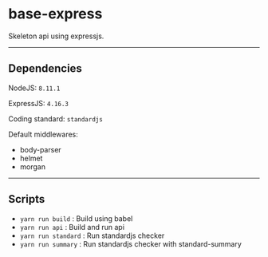 # base-express

Skeleton api using expressjs.

---

## Dependencies

NodeJS: `8.11.1`

ExpressJS: `4.16.3`

Coding standard: `standardjs`

Default middlewares:

- body-parser
- helmet
- morgan

---

## Scripts

- `yarn run build` : Build using babel
- `yarn run api` : Build and run api
- `yarn run standard` : Run standardjs checker
- `yarn run summary` : Run standardjs checker with standard-summary
